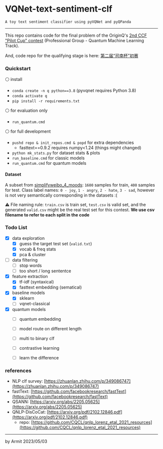 # VQNet-text-sentiment-clf

    A toy text sentiment classifier using pyVQNet and pyQPanda

----

This repo contains code for the final problem of the OriginQ's [2nd CCF "Pilot Cup" contest](https://contest.originqc.com.cn/contest/4/contest:introduction) (Professional Group - Quantum Machine Learning Track).

And, code repo for the qualifying stage is here: [第二届“司南杯”初赛](https://github.com/Kahsolt/CCF-2nd-Pilot-Cup-first-stage)


### Quickstart

⚪ install

  - `conda create -n q python==3.8` (pyvqnet requires Python 3.8)
  - `conda activate q`
  - `pip install -r requirements.txt`

⚪ for evaluation only

  - `run_quantum.cmd`

⚪ for full development

  - `pushd repo & init_repos.cmd & popd` for extra dependencies
    - fasttext==0.9.2 requires numpy<1.24 (things might changed)
  - `python mk_stats.py` for dataset stats & plots
  - `run_baseline.cmd` for classic models
  - `run_quantum.cmd` for quantum models


#### Dataset

A subset from [simplifyweibo_4_moods](https://github.com/SophonPlus/ChineseNlpCorpus/blob/master/datasets/simplifyweibo_4_moods/intro.ipynb): `1600` samples for train, `400` samples for test. Class label names: `0 - joy`, `1 - angry`, `2 - hate`, `3 - sad`, however is not very semantically corresponding in the datasets :(

⚠ File naming rule: `train.csv` is train set, `test.csv` is valid set, and the generated `valid.csv` might be the real test set for this contest. **We use csv filename to refer to each split in the code**


### Todo List

- [x] data exploration
  - [x] guess the target test set (`valid.txt`)
  - [x] vocab & freq stats
  - [x] pca & cluster
- [ ] data filtering
  - [ ] stop words
  - [ ] too short / long sententce
- [x] feature extraction
  - [x] tf-idf (syntaxical)
  - [x] fasttext embedding (sematical)
- [x] baseline models
  - [x] sklearn
  - [ ] vqnet-classical
- [x] quantum models
  - [ ] quantum embedding
  - [ ] model route on different length
  - [ ] multi to binary clf
  - [ ] contrastive learning
  - [ ] learn the difference


### references

- NLP clf survey: [https://zhuanlan.zhihu.com/p/349086747](https://zhuanlan.zhihu.com/p/349086747)
- fastText: [https://github.com/facebookresearch/fastText](https://github.com/facebookresearch/fastText)
- QSANN: [https://arxiv.org/abs/2205.05625](https://arxiv.org/abs/2205.05625)
- QNLP-DisCoCat: [https://arxiv.org/pdf/2102.12846.pdf](https://arxiv.org/pdf/2102.12846.pdf)
  - repo: [https://github.com/CQCL/qnlp_lorenz_etal_2021_resources](https://github.com/CQCL/qnlp_lorenz_etal_2021_resources)

----

by Armit
2023/05/03 
